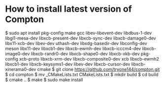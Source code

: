 # How to install latest version of Compton

$ sudo apt install pkg-config make gcc libev-libevent-dev libdbus-1-dev libgl1-mesa-dev  libxcb-present-dev libxcb-sync-dev libxcb-damage0-dev libx11-xcb-dev libev-dev uthash-dev libxdg-basedir-dev libconfig-dev meson libx11-dev libxcb1-dev libxcb-ewmh-dev libxcb-icccm4-dev libxcb-image0-dev libxcb-randr0-dev libxcb-shape0-dev libxcb-xkb-dev pkg-config xcb-proto libxcb-xrm-dev libxcb-composite0-dev xcb libxcb-ewmh2 libxcb1-dev libxcb-keysyms1-dev libev-dev libxcb-cursor-dev libxcb-xinerama0-dev cmake
$ git clone https://github.com/tryone144/compton.git
$ cd compton
$ mv _CMakeLists.txt CMakeLists.txt
$ mkdir build
$ cd build
$ cmake ..
$ make
$ sudo make install
